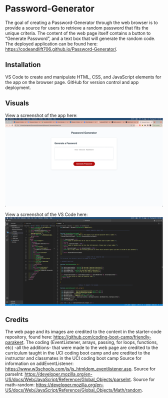 # Password-Generator
The goal of creating a Password-Generator through the web browser is to provide a source for users to retrieve a random password that fits the unique criteria. The content of the web page itself contains a button to “Generate Password”, and a text box that will generate the random code.
The deployed application can be found here: https://codeandlift706.github.io/Password-Generator/.

## Installation
VS Code to create and manipulate HTML, CSS, and JavaScript elements for the app on the browser page. GitHub for version control and app deployment.

## Visuals
View a screenshot of the app here:
![Screenshot](assets/PasswordGenScreenshot.png)

View a screenshot of the VS Code here:
![Screenshot](assets/ScreenshotVSCode.png)

## Credits
The web page and its images are credited to the content in the starter-code repository, found here: https://github.com/coding-boot-camp/friendly-parakeet. The coding (EventListener, arrays, passing, for loops, functions, etc) -all the additions- that were made to the web page are credited to the curriculum taught in the UCI coding boot camp and are credited to the instructor and classmates in the UCI coding boot camp
Source for information on addEventListener: https://www.w3schools.com/js/js_htmldom_eventlistener.asp.
Source for parseInt: https://developer.mozilla.org/en-US/docs/Web/JavaScript/Reference/Global_Objects/parseInt.
Source for math-random: https://developer.mozilla.org/en-US/docs/Web/JavaScript/Reference/Global_Objects/Math/random.
